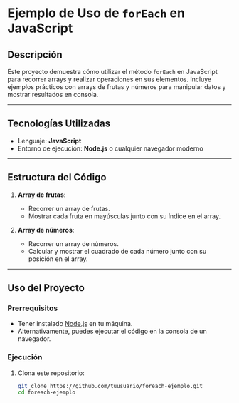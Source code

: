 # Ejemplo de Uso de `forEach` en JavaScript

## Descripción
Este proyecto demuestra cómo utilizar el método `forEach` en JavaScript para recorrer arrays y realizar operaciones en sus elementos. Incluye ejemplos prácticos con arrays de frutas y números para manipular datos y mostrar resultados en consola.

---

## Tecnologías Utilizadas
- Lenguaje: **JavaScript**
- Entorno de ejecución: **Node.js** o cualquier navegador moderno

---

## Estructura del Código

1. **Array de frutas**:
   - Recorrer un array de frutas.
   - Mostrar cada fruta en mayúsculas junto con su índice en el array.

2. **Array de números**:
   - Recorrer un array de números.
   - Calcular y mostrar el cuadrado de cada número junto con su posición en el array.

---

## Uso del Proyecto

### Prerrequisitos
- Tener instalado [Node.js](https://nodejs.org/) en tu máquina.
- Alternativamente, puedes ejecutar el código en la consola de un navegador.

### Ejecución
1. Clona este repositorio:
   ```bash
   git clone https://github.com/tuusuario/foreach-ejemplo.git
   cd foreach-ejemplo
